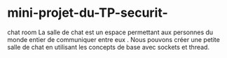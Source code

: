 # mini-projet-du-TP-securit-
chat room 
La salle de chat est un espace permettant aux personnes du monde entier de communiquer entre eux .  Nous pouvons créer une petite salle de chat en utilisant les concepts de base avec sockets et thread.
